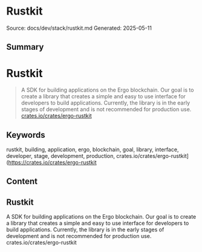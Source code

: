 # Rustkit
Source: docs/dev/stack/rustkit.md
Generated: 2025-05-11

## Summary
# Rustkit

> A SDK for building applications on the Ergo blockchain. Our goal is to create a library that creates a simple and easy to use interface for developers to build applications. Currently, the library is in the early stages of development and is not recommended for production use. [crates.io/crates/ergo-rustkit](https://crates.io/crates/ergo-rustkit)

## Keywords
rustkit, building, application, ergo, blockchain, goal, library, interface, developer, stage, development, production, crates.io/crates/ergo-rustkit](https://crates.io/crates/ergo-rustkit

## Content
## Rustkit
A SDK for building applications on the Ergo blockchain. Our goal is to create a library that creates a simple and easy to use interface for developers to build applications. Currently, the library is in the early stages of development and is not recommended for production use.
crates.io/crates/ergo-rustkit
